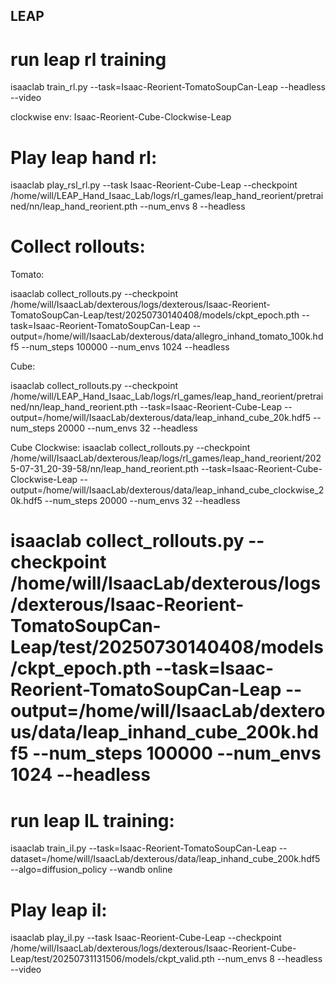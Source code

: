 
## LEAP
# run leap rl training
isaaclab train_rl.py --task=Isaac-Reorient-TomatoSoupCan-Leap --headless --video

clockwise env: Isaac-Reorient-Cube-Clockwise-Leap

# Play leap hand rl:

isaaclab play_rsl_rl.py --task Isaac-Reorient-Cube-Leap --checkpoint /home/will/LEAP_Hand_Isaac_Lab/logs/rl_games/leap_hand_reorient/pretrained/nn/leap_hand_reorient.pth --num_envs 8 --headless

# Collect rollouts:

Tomato:

isaaclab collect_rollouts.py --checkpoint /home/will/IsaacLab/dexterous/logs/dexterous/Isaac-Reorient-TomatoSoupCan-Leap/test/20250730140408/models/ckpt_epoch.pth --task=Isaac-Reorient-TomatoSoupCan-Leap --output=/home/will/IsaacLab/dexterous/data/allegro_inhand_tomato_100k.hdf5 --num_steps 100000 --num_envs 1024 --headless

Cube:

isaaclab collect_rollouts.py --checkpoint /home/will/LEAP_Hand_Isaac_Lab/logs/rl_games/leap_hand_reorient/pretrained/nn/leap_hand_reorient.pth --task=Isaac-Reorient-Cube-Leap --output=/home/will/IsaacLab/dexterous/data/leap_inhand_cube_20k.hdf5 --num_steps 20000 --num_envs 32 --headless

Cube Clockwise:
isaaclab collect_rollouts.py --checkpoint  /home/will/IsaacLab/dexterous/leap/logs/rl_games/leap_hand_reorient/2025-07-31_20-39-58/nn/leap_hand_reorient.pth --task=Isaac-Reorient-Cube-Clockwise-Leap --output=/home/will/IsaacLab/dexterous/data/leap_inhand_cube_clockwise_20k.hdf5 --num_steps 20000 --num_envs 32 --headless


# isaaclab collect_rollouts.py --checkpoint /home/will/IsaacLab/dexterous/logs/dexterous/Isaac-Reorient-TomatoSoupCan-Leap/test/20250730140408/models/ckpt_epoch.pth --task=Isaac-Reorient-TomatoSoupCan-Leap --output=/home/will/IsaacLab/dexterous/data/leap_inhand_cube_200k.hdf5 --num_steps 100000 --num_envs 1024 --headless  

# run leap IL training:
isaaclab train_il.py --task=Isaac-Reorient-TomatoSoupCan-Leap --dataset=/home/will/IsaacLab/dexterous/data/leap_inhand_cube_200k.hdf5 --algo=diffusion_policy --wandb online



# Play leap il:
isaaclab play_il.py --task Isaac-Reorient-Cube-Leap --checkpoint /home/will/IsaacLab/dexterous/logs/dexterous/Isaac-Reorient-Cube-Leap/test/20250731131506/models/ckpt_valid.pth --num_envs 8 --headless --video




